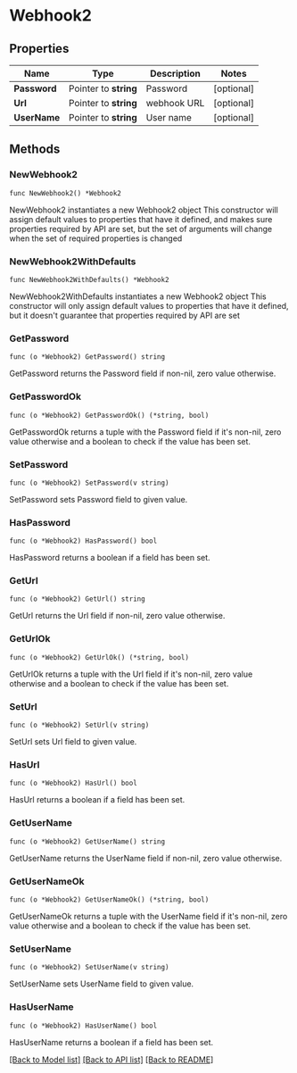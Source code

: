 # Webhook2

## Properties

Name | Type | Description | Notes
------------ | ------------- | ------------- | -------------
**Password** | Pointer to **string** | Password | [optional] 
**Url** | Pointer to **string** | webhook URL | [optional] 
**UserName** | Pointer to **string** | User name | [optional] 

## Methods

### NewWebhook2

`func NewWebhook2() *Webhook2`

NewWebhook2 instantiates a new Webhook2 object
This constructor will assign default values to properties that have it defined,
and makes sure properties required by API are set, but the set of arguments
will change when the set of required properties is changed

### NewWebhook2WithDefaults

`func NewWebhook2WithDefaults() *Webhook2`

NewWebhook2WithDefaults instantiates a new Webhook2 object
This constructor will only assign default values to properties that have it defined,
but it doesn't guarantee that properties required by API are set

### GetPassword

`func (o *Webhook2) GetPassword() string`

GetPassword returns the Password field if non-nil, zero value otherwise.

### GetPasswordOk

`func (o *Webhook2) GetPasswordOk() (*string, bool)`

GetPasswordOk returns a tuple with the Password field if it's non-nil, zero value otherwise
and a boolean to check if the value has been set.

### SetPassword

`func (o *Webhook2) SetPassword(v string)`

SetPassword sets Password field to given value.

### HasPassword

`func (o *Webhook2) HasPassword() bool`

HasPassword returns a boolean if a field has been set.

### GetUrl

`func (o *Webhook2) GetUrl() string`

GetUrl returns the Url field if non-nil, zero value otherwise.

### GetUrlOk

`func (o *Webhook2) GetUrlOk() (*string, bool)`

GetUrlOk returns a tuple with the Url field if it's non-nil, zero value otherwise
and a boolean to check if the value has been set.

### SetUrl

`func (o *Webhook2) SetUrl(v string)`

SetUrl sets Url field to given value.

### HasUrl

`func (o *Webhook2) HasUrl() bool`

HasUrl returns a boolean if a field has been set.

### GetUserName

`func (o *Webhook2) GetUserName() string`

GetUserName returns the UserName field if non-nil, zero value otherwise.

### GetUserNameOk

`func (o *Webhook2) GetUserNameOk() (*string, bool)`

GetUserNameOk returns a tuple with the UserName field if it's non-nil, zero value otherwise
and a boolean to check if the value has been set.

### SetUserName

`func (o *Webhook2) SetUserName(v string)`

SetUserName sets UserName field to given value.

### HasUserName

`func (o *Webhook2) HasUserName() bool`

HasUserName returns a boolean if a field has been set.


[[Back to Model list]](../README.md#documentation-for-models) [[Back to API list]](../README.md#documentation-for-api-endpoints) [[Back to README]](../README.md)


